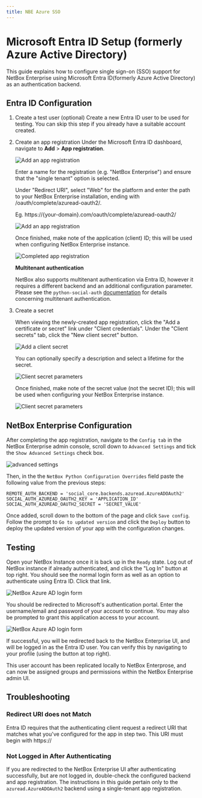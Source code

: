 ```yaml
---
title: NBE Azure SSO
---
```

# Microsoft Entra ID Setup (formerly Azure Active Directory)

This guide explains how to configure single sign-on (SSO) support for NetBox Enterprise using Microsoft Entra ID(formerly Azure Active Directory) as an authentication backend.

## Entra ID Configuration
1. Create a test user (optional)
Create a new Entra ID user to be used for testing. You can skip this step if you already have a suitable account created.

2. Create an app registration
Under the Microsoft Entra ID dashboard, navigate to **Add** > **App registration**.

    ![Add an app registration](../images/Azure%20SSO/azure_ad_add_app_registration.png)

    Enter a name for the registration (e.g. "NetBox Enterprise") and ensure that the "single tenant" option is selected.

    Under "Redirect URI", select "Web" for the platform and enter the path to your NetBox Enterprise installation, ending with /oauth/complete/azuread-oauth2/.

    Eg. https://\{your-domain\}.com/oauth/complete/azuread-oauth2/

    ![Add an app registration](../images/Azure%20SSO/azure_ad_app_registration.png)

    Once finished, make note of the application (client) ID; this will be used when configuring NetBox Enterprise instance.

    ![Completed app registration](../images/Azure%20SSO/azure_ad_app_registration_created.png)


    **Multitenant authentication**

    NetBox also supports multitenant authentication via Entra ID, however it requires a different backend and an additional configuration parameter. Please see the `python-social-auth` [documentation](https://python-social-auth.readthedocs.io/en/latest/backends/azuread.html#tenant-support) for details concerning multitenant authentication.

3. Create a secret

    When viewing the newly-created app registration, click the "Add a certificate or secret" link under "Client credentials". Under the "Client secrets" tab, click the "New client secret" button.

    ![Add a client secret](../images/Azure%20SSO/azure_ad_add_client_secret.png)

    You can optionally specify a description and select a lifetime for the secret.

    ![Client secret parameters](../images/Azure%20SSO/azure_ad_client_secret.png)

    Once finished, make note of the secret value (not the secret ID); this will be used when configuring your NetBox Enterprise instance.

    ![Client secret parameters](../images/Azure%20SSO/azure_ad_client_secret_created.png)

## NetBox Enterprise Configuration

After completing the app registration, navigate to the `Config tab` in the NetBox Enterprise admin console, scroll down to `Advanced Settings` and tick the `Show Advanced Settings` check box.

![advanced settings](../images/netbox-enterprise/advanced_settings.png)

Then, in the  the `NetBox Python Configuration Overrides` field paste the following value from the previous steps:

```shell
REMOTE_AUTH_BACKEND = 'social_core.backends.azuread.AzureADOAuth2'
SOCIAL_AUTH_AZUREAD_OAUTH2_KEY = 'APPLICATION_ID'
SOCIAL_AUTH_AZUREAD_OAUTH2_SECRET = 'SECRET_VALUE'
```

Once added, scroll down to the bottom of the page and click `Save config`. Follow the prompt to `Go to updated version` and click the `Deploy` button to deploy the updated version of your app with the configuration changes.

## Testing
Open your NetBox Instance once it is back up in the `Ready` state. Log out of NetBox instance if already authenticated, and click the "Log In" button at top right. You should see the normal login form as well as an option to authenticate using Entra ID. Click that link.

![NetBox Azure AD login form](../images/Azure%20SSO/netbox_azure_ad_login.png)

You should be redirected to Microsoft's authentication portal. Enter the username/email and password of your account to continue. You may also be prompted to grant this application access to your account.

![NetBox Azure AD login form](../images/Azure%20SSO/azure_ad_login_portal.png)

If successful, you will be redirected back to the NetBox Enterprise UI, and will be logged in as the Entra ID user. You can verify this by navigating to your profile (using the button at top right).

This user account has been replicated locally to NetBox Enterprose, and can now be assigned groups and permissions within the NetBox Enterprise admin UI.

## Troubleshooting
### Redirect URI does not Match
Entra ID requires that the authenticating client request a redirect URI that matches what you've configured for the app in step two. This URI must begin with https://

### Not Logged in After Authenticating
If you are redirected to the NetBox Enterprise UI after authenticating successfully, but are not logged in, double-check the configured backend and app registration. The instructions in this guide pertain only to the `azuread.AzureADOAuth2` backend using a single-tenant app registration.
